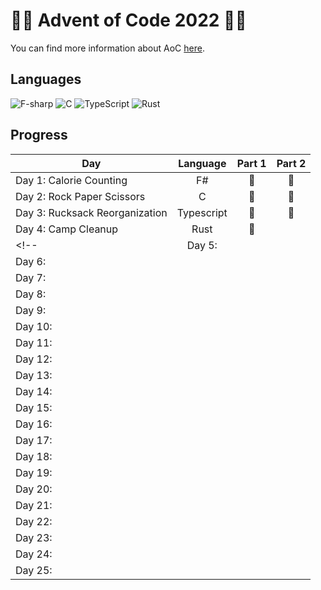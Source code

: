 # 🌟🎄 Advent of Code 2022 🎄🌟
You can find more information about AoC [here](https://adventofcode.com/2022 "Advent of Code 2022").

## Languages
![F-sharp](https://img.shields.io/badge/F%23-512BD4?style=for-the-badge&logo=dotnet&logoColor=white)
![C](https://img.shields.io/badge/c-%2300599C.svg?style=for-the-badge&logo=c&logoColor=white)
![TypeScript](https://img.shields.io/badge/typescript-%23007ACC.svg?style=for-the-badge&logo=typescript&logoColor=white)
![Rust](https://img.shields.io/badge/rust-%23000000.svg?style=for-the-badge&logo=rust&logoColor=white)

## Progress

| Day                             |  Language  | Part 1 | Part 2 |
| ------------------------------- | :--------: | :----: | :----: |
| Day 1:  Calorie Counting        |     F#     |   🌟    |   🌟    |
| Day 2: Rock Paper Scissors      |     C      |   🌟    |   🌟    |
| Day 3:  Rucksack Reorganization | Typescript |   🌟    |   🌟    |
| Day 4:   Camp Cleanup           |    Rust    |   🌟    |        |
<!-- | Day 5:                          |            |        |        |
| Day 6:                          |            |        |        |
| Day 7:                          |            |        |        |
| Day 8:                          |            |        |        |
| Day 9:                          |            |        |        |
| Day 10:                         |            |        |        |
| Day 11:                         |            |        |        |
| Day 12:                         |            |        |        |
| Day 13:                         |            |        |        |
| Day 14:                         |            |        |        |
| Day 15:                         |            |        |        |
| Day 16:                         |            |        |        |
| Day 17:                         |            |        |        |
| Day 18:                         |            |        |        |
| Day 19:                         |            |        |        |
| Day 20:                         |            |        |        |
| Day 21:                         |            |        |        |
| Day 22:                         |            |        |        |
| Day 23:                         |            |        |        |
| Day 24:                         |            |        |        |
| Day 25:                         |            |        |        | -->